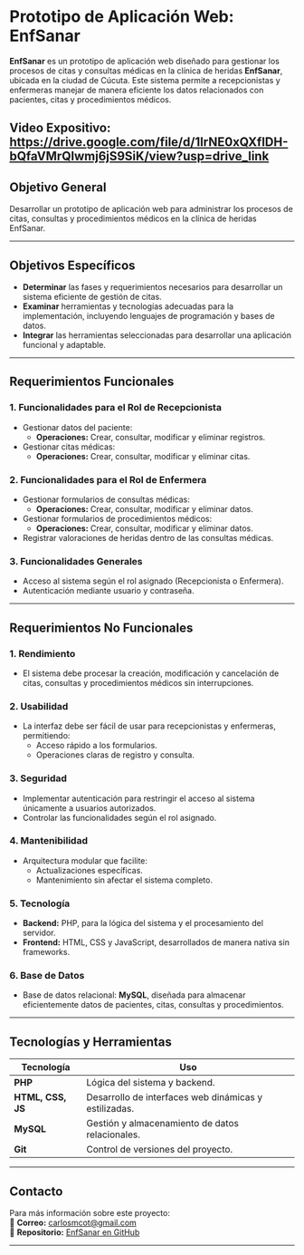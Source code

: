# **Prototipo de Aplicación Web: EnfSanar**

**EnfSanar** es un prototipo de aplicación web diseñado para gestionar los procesos de citas y consultas médicas en la clínica de heridas **EnfSanar**, ubicada en la ciudad de Cúcuta. Este sistema permite a recepcionistas y enfermeras manejar de manera eficiente los datos relacionados con pacientes, citas y procedimientos médicos.

Video Expositivo:
https://drive.google.com/file/d/1IrNE0xQXfIDH-bQfaVMrQlwmj6jS9SiK/view?usp=drive_link
---

## **Objetivo General**  
Desarrollar un prototipo de aplicación web para administrar los procesos de citas, consultas y procedimientos médicos en la clínica de heridas EnfSanar.

---

## **Objetivos Específicos**

- **Determinar** las fases y requerimientos necesarios para desarrollar un sistema eficiente de gestión de citas.  
- **Examinar** herramientas y tecnologías adecuadas para la implementación, incluyendo lenguajes de programación y bases de datos.  
- **Integrar** las herramientas seleccionadas para desarrollar una aplicación funcional y adaptable.  

---

## **Requerimientos Funcionales**

### **1. Funcionalidades para el Rol de Recepcionista**
- Gestionar datos del paciente:
  - **Operaciones:** Crear, consultar, modificar y eliminar registros.
- Gestionar citas médicas:
  - **Operaciones:** Crear, consultar, modificar y eliminar citas.

### **2. Funcionalidades para el Rol de Enfermera**
- Gestionar formularios de consultas médicas:
  - **Operaciones:** Crear, consultar, modificar y eliminar datos.
- Gestionar formularios de procedimientos médicos:
  - **Operaciones:** Crear, consultar, modificar y eliminar datos.
- Registrar valoraciones de heridas dentro de las consultas médicas.

### **3. Funcionalidades Generales**
- Acceso al sistema según el rol asignado (Recepcionista o Enfermera).
- Autenticación mediante usuario y contraseña.

---

## **Requerimientos No Funcionales**

### **1. Rendimiento**
- El sistema debe procesar la creación, modificación y cancelación de citas, consultas y procedimientos médicos sin interrupciones.  

### **2. Usabilidad**
- La interfaz debe ser fácil de usar para recepcionistas y enfermeras, permitiendo:
  - Acceso rápido a los formularios.
  - Operaciones claras de registro y consulta.

### **3. Seguridad**
- Implementar autenticación para restringir el acceso al sistema únicamente a usuarios autorizados.
- Controlar las funcionalidades según el rol asignado.

### **4. Mantenibilidad**
- Arquitectura modular que facilite:
  - Actualizaciones específicas.
  - Mantenimiento sin afectar el sistema completo.
 
### **5. Tecnología**
- **Backend:** PHP, para la lógica del sistema y el procesamiento del servidor.  
- **Frontend:** HTML, CSS y JavaScript, desarrollados de manera nativa sin frameworks.  

### **6. Base de Datos**
- Base de datos relacional: **MySQL**, diseñada para almacenar eficientemente datos de pacientes, citas, consultas y procedimientos.

---

## **Tecnologías y Herramientas**

| **Tecnología**      | **Uso**                                    |
|----------------------|--------------------------------------------|
| **PHP**             | Lógica del sistema y backend.              |
| **HTML, CSS, JS**   | Desarrollo de interfaces web dinámicas y estilizadas. |
| **MySQL**           | Gestión y almacenamiento de datos relacionales. |
| **Git**             | Control de versiones del proyecto.         |

---

## **Contacto**

Para más información sobre este proyecto:  
📧 **Correo:** carlosmcot@gmail.com  
📂 **Repositorio:** [EnfSanar en GitHub](https://github.com/CarlosMantillaC/EnfSanar)

---
